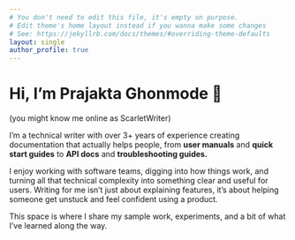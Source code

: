 ```yaml
---
# You don't need to edit this file, it's empty on purpose.
# Edit theme's home layout instead if you wanna make some changes
# See: https://jekyllrb.com/docs/themes/#overriding-theme-defaults
layout: single
author_profile: true
---  
```



# Hi, I’m Prajakta Ghonmode 👋

(you might know me online as ScarletWriter)

I’m a technical writer with over 3+ years of experience creating documentation that actually helps people, from **user manuals** and **quick start guides** to **API docs** and **troubleshooting guides.**

I enjoy working with software teams, digging into how things work, and turning all that technical complexity into something clear and useful for users. Writing for me isn’t just about explaining features, it’s about helping someone get unstuck and feel confident using a product.

This space is where I share my sample work, experiments, and a bit of what I’ve learned along the way.
